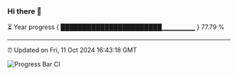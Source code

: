### Hi there 👋

⏳ Year progress { ███████████████████████▁▁▁▁▁▁▁ } 77.79 %

---

⏰ Updated on Fri, 11 Oct 2024 16:43:18 GMT

![Progress Bar CI](https://github.com/IshwaranRudhara/GIT-ACTION/workflows/Progress%20Bar%20CI/badge.svg)
